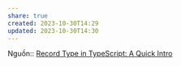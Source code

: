 ```yaml
---
share: true
created: 2023-10-30T14:29
updated: 2023-10-30T14:30
---
```

Nguồn:: [Record Type in TypeScript: A Quick Intro](https://dmitripavlutin.com/typescript-record/)
